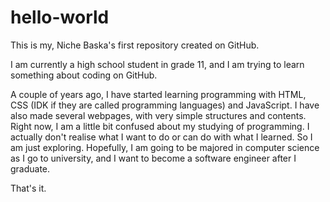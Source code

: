 # hello-world
This is my, Niche Baska's first repository created on GitHub.

I am currently a high school student in grade 11, and I am trying to learn something about coding on GitHub.

A couple of years ago, I have started learning programming with HTML, CSS (IDK if they are called programming languages) and JavaScript. I have also made several webpages, with very simple structures and contents. Right now, I am a little bit confused about my studying of programming. I actually don't realise what I want to do or can do with what I learned. So I am just exploring. Hopefully, I am going to be majored in computer science as I go to university, and I want to become a software engineer after I graduate. 

That's it.
